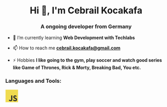 <h1 align="center">Hi 👋, I'm Cebrail Kocakafa</h1>
<h3 align="center">A ongoing developer from Germany</h3>

- 🌱 I’m currently learning **Web Development with Techlabs**

- 📫 How to reach me **cebrail.kocakafa@gmail.com**

- ⚡ Hobbies **I like going to the gym, play soccer and watch good series like Game of Thrones, Rick & Morty, Breaking Bad, You etc.**



<h3 align="left">Languages and Tools:</h3>
<p align="left"> <a<a href="https://developer.mozilla.org/en-US/docs/Web/JavaScript" target="_blank" rel="noreferrer"> <img src="https://raw.githubusercontent.com/devicons/devicon/master/icons/javascript/javascript-original.svg" alt="javascript" width="40" height="40"/> </a> </p>
